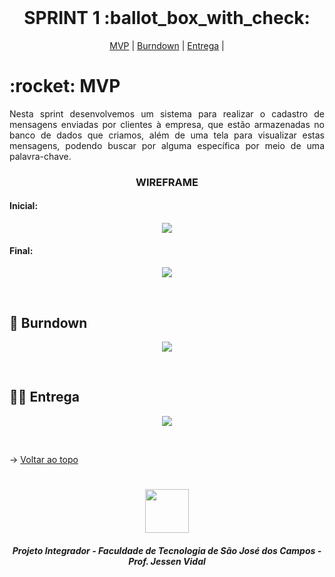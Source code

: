 
<br id="topo">
 
<h1 align="center"> SPRINT 1 :ballot_box_with_check: </h1>

<p align="center">
    <a href="#mvp">MVP</a> | 
    <a href="#burndown">Burndown</a> | 
    <a href="#entrega">Entrega</a> | 
</p>
<span id="mvp">
 
<h1> :rocket: MVP </h1>
<p align="justify">Nesta sprint desenvolvemos um sistema para realizar o cadastro de mensagens enviadas por clientes à empresa, que estão armazenadas no banco de dados que criamos, além de uma tela para visualizar estas mensagens, podendo buscar por alguma específica por meio de uma palavra-chave.</p>
  
  
 <h3 align="center"> WIREFRAME </h3>
 <h4> Inicial: </h4>
<p align="center"> <img src = "https://github.com/Equipe3-API/API-2-Semestre/blob/main/Imagens%20README/IMG-20220414-WA0008.jpg" height=""/></p>
 <h4> Final: </h4>
<p align="center"> <img src = "https://github.com/Equipe3-API/API-2-Semestre/blob/main/Imagens%20README/wireframe-atualizado.png" height=""/></p>
<br>
  
<span id="burndown">
 
## :pushpin: Burndown
<p align="center"> <img src = "https://github.com/Equipe3-API/API-2-Semestre/blob/main/Artefatos/burndown/Burndown.PNG"></p>
<br>

  
 <span id="entrega">
 
## 👩‍💻 Entrega
<p align="center"> <img src = "https://github.com/Equipe3-API/API-2-Semestre/blob/main/Imagens%20README/MVP.gif"></p>
<br>
   
  → [Voltar ao topo](#topo)
<h1 align="center"> <img src = "https://fatecsjc-prd.azurewebsites.net/images/logo/fatecsjc_400x192.png" height="70"  align="auto">
<h5 align="center"> Projeto Integrador - Faculdade de Tecnologia de São José dos Campos - Prof. Jessen Vidal </h5>
